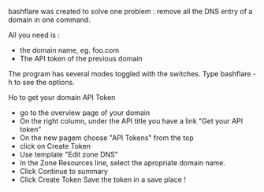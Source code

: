 bashflare was created to solve one problem : remove all the DNS entry
of a domain in one command.

All you need is :
* the domain name, eg. foo.com
* The API token of the previous domain

The program has several modes toggled with the switches. Type
bashflare -h
to see the options.

Ho to get your domain API Token

- go to the overview page of your domain
- On the right column, under the API title you have a link "Get your API token"
- On the new pagem choose "API Tokens" from the top
- click on Create Token
- Use template "Edit zone DNS"
- In the Zone Resources line, select the apropriate domain name.
- Click Continue to summary
- Click Create Token
Save the token in a save place !

